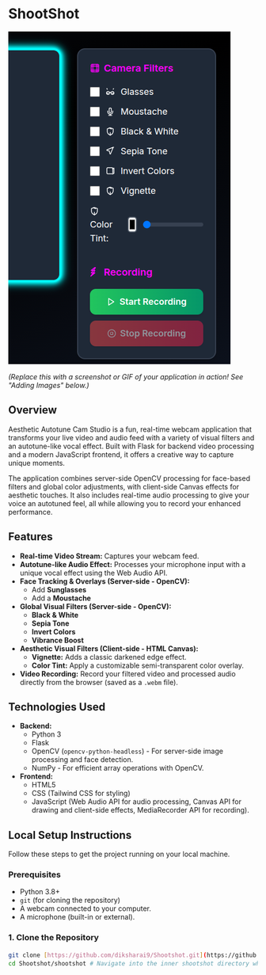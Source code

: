 # ShootShot
![img_1.png](img_1.png)

*(Replace this with a screenshot or GIF of your application in action! See "Adding Images" below.)*

## Overview

Aesthetic Autotune Cam Studio is a fun, real-time webcam application that transforms your live video and audio feed with a variety of visual filters and an autotune-like vocal effect. Built with Flask for backend video processing and a modern JavaScript frontend, it offers a creative way to capture unique moments.

The application combines server-side OpenCV processing for face-based filters and global color adjustments, with client-side Canvas effects for aesthetic touches. It also includes real-time audio processing to give your voice an autotuned feel, all while allowing you to record your enhanced performance.

## Features

* **Real-time Video Stream:** Captures your webcam feed.
* **Autotune-like Audio Effect:** Processes your microphone input with a unique vocal effect using the Web Audio API.
* **Face Tracking & Overlays (Server-side - OpenCV):**
    * Add **Sunglasses**
    * Add a **Moustache**
* **Global Visual Filters (Server-side - OpenCV):**
    * **Black & White**
    * **Sepia Tone**
    * **Invert Colors**
    * **Vibrance Boost**
* **Aesthetic Visual Filters (Client-side - HTML Canvas):**
    * **Vignette:** Adds a classic darkened edge effect.
    * **Color Tint:** Apply a customizable semi-transparent color overlay.
* **Video Recording:** Record your filtered video and processed audio directly from the browser (saved as a `.webm` file).

## Technologies Used

* **Backend:**
    * Python 3
    * Flask
    * OpenCV (`opencv-python-headless`) - For server-side image processing and face detection.
    * NumPy - For efficient array operations with OpenCV.
* **Frontend:**
    * HTML5
    * CSS (Tailwind CSS for styling)
    * JavaScript (Web Audio API for audio processing, Canvas API for drawing and client-side effects, MediaRecorder API for recording).

## Local Setup Instructions

Follow these steps to get the project running on your local machine.

### Prerequisites

* Python 3.8+
* `git` (for cloning the repository)
* A webcam connected to your computer.
* A microphone (built-in or external).

### 1. Clone the Repository

```bash
git clone [https://github.com/diksharai9/Shootshot.git](https://github.com/diksharai9/Shootshot.git)
cd Shootshot/shootshot # Navigate into the inner shootshot directory where app.py resides